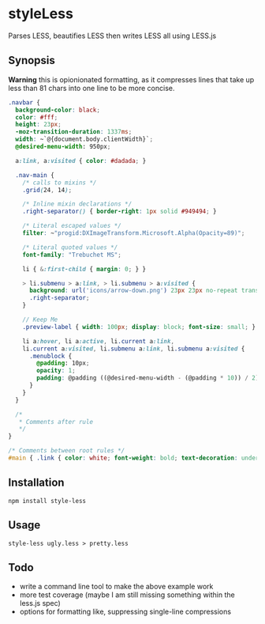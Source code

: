 # styleLess

Parses LESS, beautifies LESS then writes LESS all using LESS.js

## Synopsis

__Warning__ this is opionionated formatting, as it compresses lines that take up 
less than 81 chars into one line to be more concise.

```scss
.navbar {
  background-color: black;
  color: #fff;
  height: 23px;
  -moz-transition-duration: 1337ms;
  width: ~`@{document.body.clientWidth}`;
  @desired-menu-width: 950px;

  a:link, a:visited { color: #dadada; }

  .nav-main {
    /* calls to mixins */
    .grid(24, 14);

    /* Inline mixin declarations */
    .right-separator() { border-right: 1px solid #949494; }

    /* Literal escaped values */
    filter: ~"progid:DXImageTransform.Microsoft.Alpha(Opacity=89)";

    /* Literal quoted values */
    font-family: "Trebuchet MS";

    li { &:first-child { margin: 0; } }

    > li.submenu > a:link, > li.submenu > a:visited {
      background: url('icons/arrow-down.png') 23px 23px no-repeat transparent;
      .right-separator;
    }

    // Keep Me
    .preview-label { width: 100px; display: block; font-size: small; }

    li a:hover, li a:active, li.current a:link,
    li.current a:visited, li.submenu a:link, li.submenu a:visited {
      .menublock {
        @padding: 10px;
        opacity: 1;
        padding: @padding ((@desired-menu-width - (@padding * 10)) / 2);
      }
    }
  }

  /* 
   * Comments after rule
   */
}

/* Comments between root rules */
#main { .link { color: white; font-weight: bold; text-decoration: underline; } }
```

## Installation

    npm install style-less

## Usage

    style-less ugly.less > pretty.less

## Todo

* write a command line tool to make the above example work
* more test coverage (maybe I am still missing something within the less.js spec)
* options for formatting like, suppressing single-line compressions



